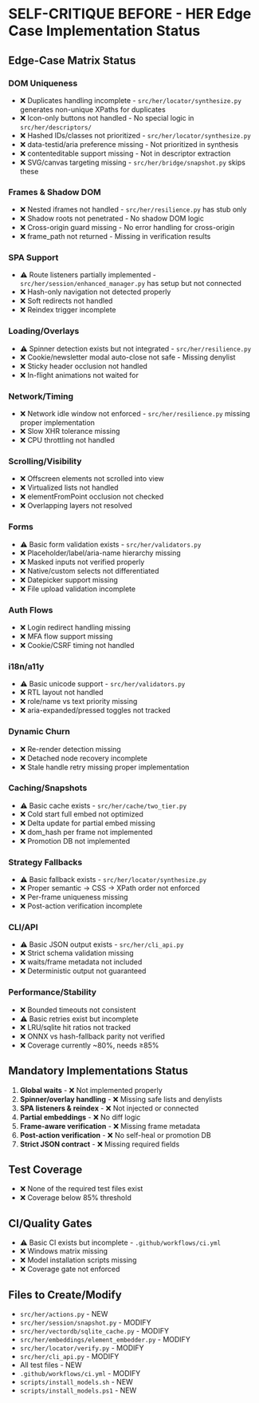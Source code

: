 # SELF-CRITIQUE BEFORE - HER Edge Case Implementation Status

## Edge-Case Matrix Status

### DOM Uniqueness
- ❌ Duplicates handling incomplete - `src/her/locator/synthesize.py` generates non-unique XPaths for duplicates
- ❌ Icon-only buttons not handled - No special logic in `src/her/descriptors/`
- ❌ Hashed IDs/classes not prioritized - `src/her/locator/synthesize.py` 
- ❌ data-testid/aria preference missing - Not prioritized in synthesis
- ❌ contenteditable support missing - Not in descriptor extraction
- ❌ SVG/canvas targeting missing - `src/her/bridge/snapshot.py` skips these

### Frames & Shadow DOM
- ❌ Nested iframes not handled - `src/her/resilience.py` has stub only
- ❌ Shadow roots not penetrated - No shadow DOM logic
- ❌ Cross-origin guard missing - No error handling for cross-origin
- ❌ frame_path not returned - Missing in verification results

### SPA Support
- ⚠️ Route listeners partially implemented - `src/her/session/enhanced_manager.py` has setup but not connected
- ❌ Hash-only navigation not detected properly
- ❌ Soft redirects not handled
- ❌ Reindex trigger incomplete

### Loading/Overlays
- ⚠️ Spinner detection exists but not integrated - `src/her/resilience.py`
- ❌ Cookie/newsletter modal auto-close not safe - Missing denylist
- ❌ Sticky header occlusion not handled
- ❌ In-flight animations not waited for

### Network/Timing
- ❌ Network idle window not enforced - `src/her/resilience.py` missing proper implementation
- ❌ Slow XHR tolerance missing
- ❌ CPU throttling not handled

### Scrolling/Visibility
- ❌ Offscreen elements not scrolled into view
- ❌ Virtualized lists not handled
- ❌ elementFromPoint occlusion not checked
- ❌ Overlapping layers not resolved

### Forms
- ⚠️ Basic form validation exists - `src/her/validators.py`
- ❌ Placeholder/label/aria-name hierarchy missing
- ❌ Masked inputs not verified properly
- ❌ Native/custom selects not differentiated
- ❌ Datepicker support missing
- ❌ File upload validation incomplete

### Auth Flows
- ❌ Login redirect handling missing
- ❌ MFA flow support missing
- ❌ Cookie/CSRF timing not handled

### i18n/a11y
- ⚠️ Basic unicode support - `src/her/validators.py`
- ❌ RTL layout not handled
- ❌ role/name vs text priority missing
- ❌ aria-expanded/pressed toggles not tracked

### Dynamic Churn
- ❌ Re-render detection missing
- ❌ Detached node recovery incomplete
- ❌ Stale handle retry missing proper implementation

### Caching/Snapshots
- ⚠️ Basic cache exists - `src/her/cache/two_tier.py`
- ❌ Cold start full embed not optimized
- ❌ Delta update for partial embed missing
- ❌ dom_hash per frame not implemented
- ❌ Promotion DB not implemented

### Strategy Fallbacks
- ⚠️ Basic fallback exists - `src/her/locator/synthesize.py`
- ❌ Proper semantic → CSS → XPath order not enforced
- ❌ Per-frame uniqueness missing
- ❌ Post-action verification incomplete

### CLI/API
- ⚠️ Basic JSON output exists - `src/her/cli_api.py`
- ❌ Strict schema validation missing
- ❌ waits/frame metadata not included
- ❌ Deterministic output not guaranteed

### Performance/Stability
- ❌ Bounded timeouts not consistent
- ⚠️ Basic retries exist but incomplete
- ❌ LRU/sqlite hit ratios not tracked
- ❌ ONNX vs hash-fallback parity not verified
- ❌ Coverage currently ~80%, needs ≥85%

## Mandatory Implementations Status

1. **Global waits** - ❌ Not implemented properly
2. **Spinner/overlay handling** - ❌ Missing safe lists and denylists
3. **SPA listeners & reindex** - ❌ Not injected or connected
4. **Partial embeddings** - ❌ No diff logic
5. **Frame-aware verification** - ❌ Missing frame metadata
6. **Post-action verification** - ❌ No self-heal or promotion DB
7. **Strict JSON contract** - ❌ Missing required fields

## Test Coverage
- ❌ None of the required test files exist
- ❌ Coverage below 85% threshold

## CI/Quality Gates
- ⚠️ Basic CI exists but incomplete - `.github/workflows/ci.yml`
- ❌ Windows matrix missing
- ❌ Model installation scripts missing
- ❌ Coverage gate not enforced

## Files to Create/Modify
- `src/her/actions.py` - NEW
- `src/her/session/snapshot.py` - MODIFY
- `src/her/vectordb/sqlite_cache.py` - MODIFY
- `src/her/embeddings/element_embedder.py` - MODIFY
- `src/her/locator/verify.py` - MODIFY
- `src/her/cli_api.py` - MODIFY
- All test files - NEW
- `.github/workflows/ci.yml` - MODIFY
- `scripts/install_models.sh` - NEW
- `scripts/install_models.ps1` - NEW